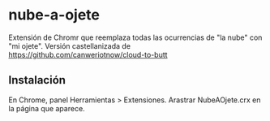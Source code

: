 nube-a-ojete
=============

Extensión de Chromr que reemplaza todas las ocurrencias de "la nube" con "mi ojete".
Versión castellanizada de https://github.com/canweriotnow/cloud-to-butt

Instalación
------------

En Chrome, panel Herramientas > Extensiones.  Arastrar NubeAOjete.crx en la página que aparece.
